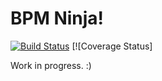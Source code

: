 # BPM Ninja!

[![Build Status](https://travis-ci.org/chelseadole/bpmninja.svg?branch=master)](https://travis-ci.org/chelseadole/bpmninja) [![Coverage Status]

Work in progress. :)